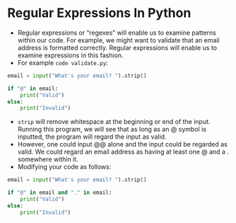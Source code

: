 # Regular Expressions In Python

- Regular expressions or “regexes” will enable us to examine patterns within our code. For example, we might want to validate that an email address is formatted correctly. Regular expressions will enable us to examine expressions in this fashion.
- For example `code validate.py`:

```Python
email = input("What's your email? ").strip()

if "@" in email:
    print("Valid")
else:
    print("Invalid")
```

- `strip` will remove whitespace at the beginning or end of the input. Running this program, we will see that as long as an @ symbol is inputted, the program will regard the input as valid.
- However, one could input @@ alone and the input could be regarded as valid. We could regard an email address as having at least one @ and a . somewhere within it.
- Modifying your code as follows:

```Python
email = input("What's your email? ").strip()

if "@" in email and "." in email:
    print("Valid")
else:
    print("Invalid")

```
